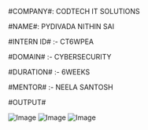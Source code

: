 #COMPANY#: CODTECH IT SOLUTIONS

#NAME#: PYDIVADA NITHIN SAI

#INTERN ID# :- CT6WPEA

#DOMAIN# :- CYBERSECURITY

#DURATION# :- 6WEEKS

#MENTOR# :- NEELA SANTOSH

#OUTPUT#

![Image](https://github.com/user-attachments/assets/903bd73e-32f3-4265-bc46-0c5c777f69d6)
![Image](https://github.com/user-attachments/assets/eac1b26c-b104-4867-a1bf-71a962f9ae61)
![Image](https://github.com/user-attachments/assets/3877ba25-345c-400b-8676-3bed71eebc6a)
